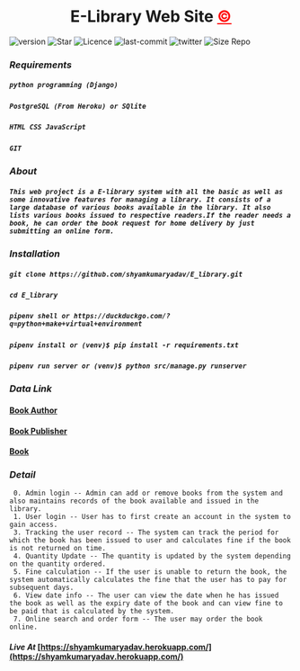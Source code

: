 <h1 align="center" >E-Library Web Site <a style="color: red;" href="https://www.github.com/shyamkumaryadav/E_library" target="_blank" >&copy;</a></h1>

![version](https://img.shields.io/github/v/release/shyamkumaryadav/E_library?style=for-the-badge) ![Star](https://img.shields.io/github/stars/shyamkumaryadav/E_library?style=for-the-badge) ![Licence](https://img.shields.io/apm/l/vim-mode?style=for-the-badge) ![last-commit](https://img.shields.io/github/last-commit/shyamkumaryadav/E_library?style=for-the-badge) ![twitter](https://img.shields.io/twitter/follow/shyamkumaryada?logo=Twitter&style=for-the-badge) ![Size Repo](https://img.shields.io/github/repo-size/shyamkumaryadav/E_library?style=for-the-badge)

### *Requirements*
#####    ```python programming (Django)```
#####     ```PostgreSQL (From Heroku) or SQlite```
#####     ```HTML CSS JavaScript```
#####     ```GIT```

### *About*
##### ```This web project is a E-library system with all the basic as well as some innovative features for managing a library. It consists of a large database of various books available in the library. It also lists various books issued to respective readers.If the reader needs a book, he can order the book request for home delivery by just submitting an online form.```

### *Installation*
#####    ```git clone https://github.com/shyamkumaryadav/E_library.git```  
#####     ```cd E_library```  
#####     ```pipenv shell or https://duckduckgo.com/?q=python+make+virtual+environment```  
#####     ```pipenv install or (venv)$ pip install -r requirements.txt```  
#####     ```pipenv run server or (venv)$ python src/manage.py runserver```  

### *Data Link*
#### [Book Author](Data/BookAuthor.json)
#### [Book Publisher](Data/Bookpublish.json)
#### [Book](Data/Book.json)

### *Detail*
     0. Admin login -- Admin can add or remove books from the system and also maintains records of the book available and issued in the library.
     1. User login -- User has to first create an account in the system to gain access.
     3. Tracking the user record -- The system can track the period for which the book has been issued to user and calculates fine if the book is not returned on time.
     4. Quantity Update -- The quantity is updated by the system depending on the quantity ordered.
     5. Fine calculation -- If the user is unable to return the book, the system automatically calculates the fine that the user has to pay for subsequent days.
     6. View date info -- The user can view the date when he has issued the book as well as the expiry date of the book and can view fine to be paid that is calculated by the system.
     7. Online search and order form -- The user may order the book online.


#### *Live At*    [https://shyamkumaryadav.herokuapp.com/](https://shyamkumaryadav.herokuapp.com/)
